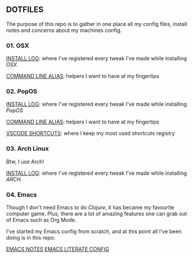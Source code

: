 ## DOTFILES

The purpose of this repo is to gather in one place all my config files, install notes and concerns about my machines config.

### 01. OSX

[INSTALL LOG](/osx/docs/install-log.md): where I've registered every tweak I've made while installing *OSX*

[COMMAND LINE ALIAS](/osx/alias/.alias): helpers I want to have at my fingertips

### 02. PopOS

[INSTALL LOG](/linux/docs/install-log.md): where I've registered every tweak I've made while installing *PopOS*

[COMMAND LINE ALIAS](/linux/alias/.alias): helpers I want to have at my fingertips

[VSCODE SHORTCUTS](/linux/docs/vscode-notes.md): where I keep my most used shortcuts registry

### 03. Arch Linux

Btw, I use Arch!

[INSTALL LOG](/arch/docs/install-log.md): where I've registered every tweak I've made while installing *ARCH*


### 04. Emacs

Though I don't need Emacs to do *Clojure*, it has became my favourite computer game. Plus, there are a lot of amazing features one can grab out of Emacs such as Org Mode.

I've started my Emacs config from scratch, and at this point all I've been doing is in this repo:

[EMACS NOTES](/emacs/notes/emacs-notes.org)
[EMACS LITERATE CONFIG](/emacs/config/emacs-config.org)

